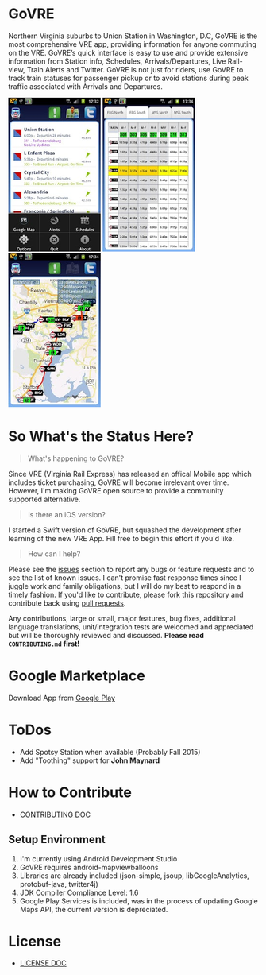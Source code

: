 # GoVRE
Northern Virginia suburbs to Union Station in Washington, D.C, GoVRE is the most comprehensive VRE app, providing information for anyone commuting on the VRE. GoVRE’s quick interface is easy to use and provide extensive information from Station info, Schedules, Arrivals/Departures, Live Rail-view, Train Alerts and Twitter. GoVRE is not just for riders, use GoVRE to track train statuses for passenger pickup or to avoid stations during peak traffic associated with Arrivals and Departures.

![alt tag](https://github.com/JasonBrannon/GoVRE/blob/master/Assets/Stations_sm.jpg)
![alt tag](https://github.com/JasonBrannon/GoVRE/blob/master/Assets/Schedule_sm.jpg)
![alt tag](https://github.com/JasonBrannon/GoVRE/blob/master/Assets/Map_sm.jpg)

# So What's the Status Here?

> What's happening to GoVRE?

Since VRE (Virginia Rail Express) has released an offical Mobile app which includes ticket purchasing, GoVRE will become irrelevant over time.  However, I'm making GoVRE open source to provide a community supported alternative.

> Is there an iOS version?

I started a Swift version of GoVRE, but squashed the development after learning of the new VRE App.  Fill free to begin this effort if you'd like.

> How can I help?

Please see the [issues](https://github.com/JasonBrannon/GoVRE/issues) section to report any bugs or feature requests and
to see the list of known issues. I can't promise fast response times since I juggle work and family obligations, but I
will do my best to respond in a timely fashion.  If you'd like to contribute, please fork this repository and contribute back using
[pull requests](https://github.com/JasonBrannon/GoVRE/pulls).

Any contributions, large or small, major features, bug fixes, additional language translations, unit/integration tests
are welcomed and appreciated but will be thoroughly reviewed and discussed. **Please read `CONTRIBUTING.md` first!**

# Google Marketplace
Download App from [Google Play](https://play.google.com/store/apps/details?id=com.echo5bravo.govre&hl=en)

# ToDos
- Add Spotsy Station when available (Probably Fall 2015)
- Add "Toothing" support for **John Maynard**

# How to Contribute
* [CONTRIBUTING DOC](https://github.com/JasonBrannon/GoVRE/blob/master/CONTRIBUTING.md)

## Setup Environment

1. I'm currently using Android Development Studio 
2. GoVRE requires android-mapviewballoons
3. Libraries are already included (json-simple, jsoup, libGoogleAnalytics, protobuf-java, twitter4j)
4. JDK Compiler Compliance Level: 1.6
5. Google Play Services is included, was in the process of updating Google Maps API, the current version is depreciated.


# License
* [LICENSE DOC](https://github.com/JasonBrannon/GoVRE/blob/master/LICENSE)